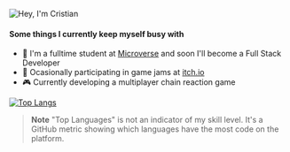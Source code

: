 ![Hey, I'm Cristian](https://i.imgur.com/DUow6wJ.png)

#### Some things I currently keep myself busy with
* 🎒 I'm a fulltime student at [Microverse](https://www.microverse.org/) and soon I'll become a Full Stack Developer
* 🍯 Ocasionally participating in game jams at [itch.io](https://zamcham.itch.io/)
* 🎮 Currently developing a multiplayer chain reaction game

[![Top Langs](https://github-readme-stats.vercel.app/api/top-langs/?username=zamcham&layout=compact&langs_count=8)](https://github.com/anuraghazra/github-readme-stats)
> **Note**
> "Top Languages" is not an indicator of my skill level. It's a GitHub metric showing which languages have the most code on the platform.
